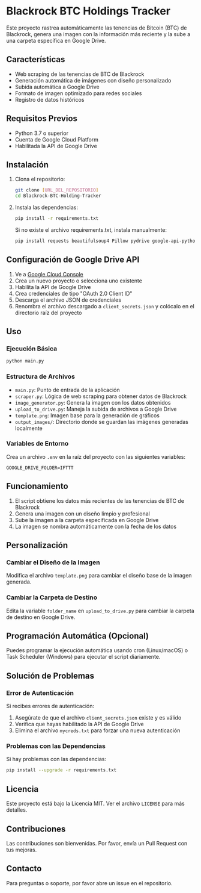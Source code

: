# Blackrock BTC Holdings Tracker

Este proyecto rastrea automáticamente las tenencias de Bitcoin (BTC) de Blackrock, genera una imagen con la información más reciente y la sube a una carpeta específica en Google Drive.

## Características

- Web scraping de las tenencias de BTC de Blackrock
- Generación automática de imágenes con diseño personalizado
- Subida automática a Google Drive
- Formato de imagen optimizado para redes sociales
- Registro de datos históricos

## Requisitos Previos

- Python 3.7 o superior
- Cuenta de Google Cloud Platform
- Habilitada la API de Google Drive

## Instalación

1. Clona el repositorio:
   ```bash
   git clone [URL_DEL_REPOSITORIO]
   cd Blackrock-BTC-Holding-Tracker
   ```

2. Instala las dependencias:
   ```bash
   pip install -r requirements.txt
   ```
   
   Si no existe el archivo requirements.txt, instala manualmente:
   ```bash
   pip install requests beautifulsoup4 Pillow pydrive google-api-python-client google-auth-httplib2 google-auth-oauthlib flask
   ```

## Configuración de Google Drive API

1. Ve a [Google Cloud Console](https://console.cloud.google.com/)
2. Crea un nuevo proyecto o selecciona uno existente
3. Habilita la API de Google Drive
4. Crea credenciales de tipo "OAuth 2.0 Client ID"
5. Descarga el archivo JSON de credenciales
6. Renombra el archivo descargado a `client_secrets.json` y colócalo en el directorio raíz del proyecto

## Uso

### Ejecución Básica

```bash
python main.py
```

### Estructura de Archivos

- `main.py`: Punto de entrada de la aplicación
- `scraper.py`: Lógica de web scraping para obtener datos de Blackrock
- `image_generator.py`: Genera la imagen con los datos obtenidos
- `upload_to_drive.py`: Maneja la subida de archivos a Google Drive
- `template.png`: Imagen base para la generación de gráficos
- `output_images/`: Directorio donde se guardan las imágenes generadas localmente

### Variables de Entorno

Crea un archivo `.env` en la raíz del proyecto con las siguientes variables:

```
GOOGLE_DRIVE_FOLDER=IFTTT
```

## Funcionamiento

1. El script obtiene los datos más recientes de las tenencias de BTC de Blackrock
2. Genera una imagen con un diseño limpio y profesional
3. Sube la imagen a la carpeta especificada en Google Drive
4. La imagen se nombra automáticamente con la fecha de los datos

## Personalización

### Cambiar el Diseño de la Imagen

Modifica el archivo `template.png` para cambiar el diseño base de la imagen generada.

### Cambiar la Carpeta de Destino

Edita la variable `folder_name` en `upload_to_drive.py` para cambiar la carpeta de destino en Google Drive.

## Programación Automática (Opcional)

Puedes programar la ejecución automática usando cron (Linux/macOS) o Task Scheduler (Windows) para ejecutar el script diariamente.

## Solución de Problemas

### Error de Autenticación

Si recibes errores de autenticación:
1. Asegúrate de que el archivo `client_secrets.json` existe y es válido
2. Verifica que hayas habilitado la API de Google Drive
3. Elimina el archivo `mycreds.txt` para forzar una nueva autenticación

### Problemas con las Dependencias

Si hay problemas con las dependencias:
```bash
pip install --upgrade -r requirements.txt
```

## Licencia

Este proyecto está bajo la Licencia MIT. Ver el archivo `LICENSE` para más detalles.

## Contribuciones

Las contribuciones son bienvenidas. Por favor, envía un Pull Request con tus mejoras.

## Contacto

Para preguntas o soporte, por favor abre un issue en el repositorio.
